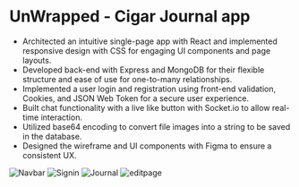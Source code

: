 # UnWrapped - Cigar Journal app

* Architected an intuitive single-page app with React and implemented responsive design with CSS for engaging UI components and page layouts.
* Developed back-end with Express and MongoDB for their flexible structure and ease of use for one-to-many relationships.
* Implemented a user login and registration using front-end validation, Cookies, and JSON Web Token for a secure user experience.
* Built chat functionality with a live like button with Socket.io to allow real-time interaction.
* Utilized base64 encoding to convert file images into a string to be saved in the database.
* Designed the wireframe and UI components with Figma to ensure a consistent UX.

![Navbar](https://res.cloudinary.com/dmsqthdn3/image/upload/c_scale,w_1000/v1657904435/Email%20Template/Nav_qcagoc.png)
![Signin](https://res.cloudinary.com/dmsqthdn3/image/upload/c_scale,w_500/v1657904416/Email%20Template/Login_iwinfe.png) ![Journal](https://res.cloudinary.com/dmsqthdn3/image/upload/c_scale,w_500/v1657904435/Email%20Template/Journal_traoyb.png)
![editpage](https://res.cloudinary.com/dmsqthdn3/image/upload/c_scale,w_500/v1657904435/Email%20Template/Editpage_wnfbu4.png)
